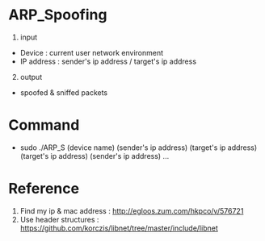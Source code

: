 # ARP_Spoofing
1. input
- Device : current user network environment
- IP address : sender's ip address / target's ip address
2. output
- spoofed & sniffed packets

# Command
- sudo ./ARP_S (device name) (sender's ip address) (target's ip address) (target's ip address) (sender's ip address) ...

# Reference
1. Find my ip & mac address : http://egloos.zum.com/hkpco/v/576721
2. Use header structures : https://github.com/korczis/libnet/tree/master/include/libnet
